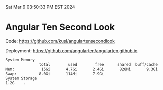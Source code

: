 Sat Mar  9 03:50:33 PM EST 2024

# Angular Ten Second Look

Code: https://github.com/kusl/angulartensecondlook

Deployment: https://github.com/angularten/angularten.github.io

```bash
System Memory
               total        used        free      shared  buff/cache   available
Mem:            15Gi       4.7Gi       2.4Gi       828Mi       9.3Gi        10Gi
Swap:          8.0Gi       114Mi       7.9Gi
System Storage
1.2G	.
